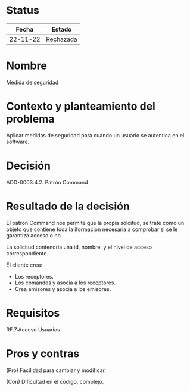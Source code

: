 # Status

| Fecha | Estado |
| --- | --- |
| 22-11-22 | Rechazada |

# Nombre

Medida de seguridad

# Contexto y planteamiento del problema

Aplicar medidas de seguridad para cuando un usuario se autentica en el software.

# Decisión

ADD-0003.4.2. Patrón Command

# Resultado de la decisión

El patron Command nos permite que la propia solcitud, se trate como un objeto que contiene toda la iformacion necesaria a comprobar si se le garantiza acceso o no.

La solicitud contendria una id, nombre, y el nivel de acceso correspondiente.

El cliente crea:
- Los receptores.
- Los comandos y asocia a los receptores.
- Crea emisores y asocia a los emisores.

# Requisitos

RF.7:Acceso Usuarios

# Pros y contras

(Pro) Facilidad para cambiar y modificar.

(Con) Dificultad en el codigo, complejo.
